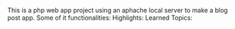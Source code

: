 This is a php web app project using an aphache local server to make a blog post app.
Some of it functionalities:
Highlights:
Learned Topics:
